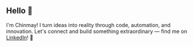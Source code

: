 ## Hello 👋

I'm Chinmay! I turn ideas into reality through code, automation, and innovation. Let's connect and build something extraordinary — find me on [LinkedIn](https://www.linkedin.com/in/chinmaykumar-vyas/)! 🔗
